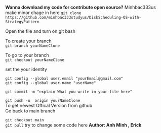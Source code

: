 **Wanna download my code for contribute open source?**
Minhbac333us make minor chage in here
`git clone https://github.com/minhbac333studyus/DiskScheduling-OS-with-StrategyPattern`


Open the file and turn on git bash

To create your branch\
`git branch yourNameClone `

To go to your branch\
`git checkout yourNameClone`

set the your identity

`git config --global user.email "yourEmail@gmail.com"`\
`git config --global user.name "userName"`

`git commit -m "explain What you write in your file here"`

`git push -u  origin yourNameClone`\
To get newest Offical Version from github \
Go back to main branch

`git checkout main` \
`git pull`
try to change some code here
**Author: Anh Minh , Erick**